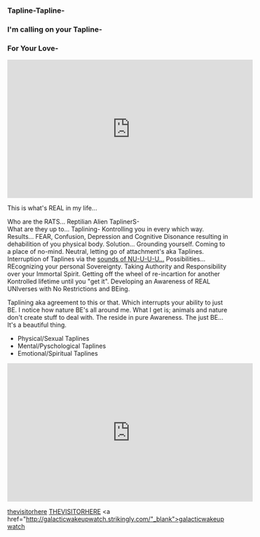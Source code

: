 ### Tapline-Tapline-
### I'm calling on your Tapline-
### For Your Love-


<iframe width="560" height="315" src="https://www.youtube.com/embed/lxlZWrac-bQ" frameborder="0" allow="accelerometer; autoplay; encrypted-media; gyroscope; picture-in-picture" allowfullscreen></iframe>


This is what's REAL in my life...

Who are the RATS...  Reptilian Alien TaplinerS-  
What are they up to...  Taplining-  Kontrolling you in every which way.
Results...  FEAR, Confusion, Depression and Cognitive Disonance resulting in dehabilition of you physical body. 
Solution...  Grounding yourself. Coming to a place of no-mind. Neutral, letting go of attachment's aka Taplines. Interruption of Taplines via the <a href="https://www.youtube.com/watch?v=-XGDHayyECU" target="_blank">sounds of NU-U-U-U...</a> 
Possibilities...  REcognizing your personal Sovereignty.  Taking Authority and Responsibility over your Immortal Spirit. Getting off the wheel of re-incartion for another Kontrolled lifetime until you "get it". Developing an Awareness of REAL UNIverses with No Restrictions and BEing.  

Taplining aka agreement to this or that.  Which interrupts your ability to just BE. I notice how nature BE's all around me.  What I get is; animals and nature don't create stuff to deal with.  The reside in pure Awareness.  The just BE...  It's a beautiful thing.

- Physical/Sexual Taplines
- Mental/Pyschological Taplines
- Emotional/Spiritual Taplines


<iframe width="560" height="315" src="https://www.youtube.com/embed/videoseries?list=PL8xPT6VXv6UfW5N-ejcaHzDK4OR3vF1kx" frameborder="0" allow="accelerometer; autoplay; encrypted-media; gyroscope; picture-in-picture" allowfullscreen></iframe>

<a href="https://www.instagram.com/_thevisitorhere/" target="_blank">thevisitorhere</a>
<a href="https://twitter.com/_THEVISITORHERE" target="_blank">THEVISITORHERE</a>
<a href="http://galacticwakeupwatch.strikingly.com/"_blank">galacticwakeupwatch</a>


